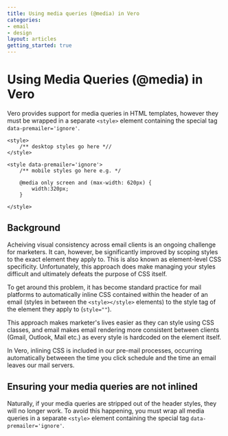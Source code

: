 ```yaml
---
title: Using media queries (@media) in Vero
categories:
- email
- design
layout: articles
getting_started: true
---
```


# Using Media Queries (@media) in Vero

Vero provides support for media queries in HTML templates, however they must be wrapped in a separate `<style>` element containing the special tag `data-premailer='ignore'`.

    
    <style>
        /** desktop styles go here *//
    </style>

    <style data-premailer='ignore'>      
        /** mobile styles go here e.g. */
        
        @media only screen and (max-width: 620px) {
            width:320px;
        }
        
    </style>
    

## Background

Acheiving visual consistency across email clients is an ongoing challenge for marketers. It can, however, be significantly improved by scoping styles to the exact element they apply to. This is also known as element-level CSS specificity. Unfortunately, this approach does make managing your styles difficult and ultimately defeats the purpose of CSS itself. 

To get around this problem, it has become standard practice for mail platforms to automatically inline CSS contained within the header of an email (styles in between the `<style></style>` elements) to the style tag of the element they apply to (`style=""`).

This approach makes marketer's lives easier as they can style using CSS classes, and email makes email rendering more consistent between clients (Gmail, Outlook, Mail etc.) as every style is hardcoded on the element itself.

In Vero, inlining CSS is included in our pre-mail processes, occurring automatically betweeen the time you click schedule and the time an email leaves our mail servers.

## Ensuring your media queries are not inlined

Naturally, if your media queries are stripped out of the header styles, they will no longer work. To avoid this happening, you must wrap all media queries in a separate `<style>` element containing the special tag `data-premailer='ignore'`.